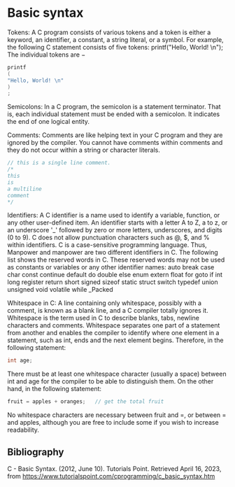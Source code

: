 # Basic syntax

Tokens: A C program consists of various tokens and a token is either a keyword, an identifier, a constant, a string literal, or a symbol. For example, the following C statement consists of five tokens:
printf("Hello, World! \n");
The individual tokens are −

```c
printf
(
"Hello, World! \n"
)
;
```

Semicolons: In a C program, the semicolon is a statement terminator. That is, each individual statement must be ended with a semicolon. It indicates the end of one logical entity. 

Comments: Comments are like helping text in your C program and they are ignored by the compiler. You cannot have comments within comments and they do not occur within a string or character literals.

```c
// this is a single line comment.
/*
this
is
a multiline
comment
*/
```

Identifiers: A C identifier is a name used to identify a variable, function, or any other user-defined item. An identifier starts with a letter A to Z, a to z, or an underscore '_' followed by zero or more letters, underscores, and digits (0 to 9). C does not allow punctuation characters such as @, $, and % within identifiers. C is a case-sensitive programming language. Thus, Manpower and manpower are two different identifiers in C. The following list shows the reserved words in C. These reserved words may not be used as constants or variables or any other identifier names:
    auto
    break
    case
    char
    const
    continue
    default
    do 
    double
    else
    enum
    extern
    float
    for
    goto
    if
    int
    long
    register
    return
    short
    signed
    sizeof
    static
    struct
    switch
    typedef
    union
    unsigned
    void
    volatile
    while
    _Packed

Whitespace in C: A line containing only whitespace, possibly with a comment, is known as a blank line, and a C compiler totally ignores it. Whitespace is the term used in C to describe blanks, tabs, newline characters and comments. Whitespace separates one part of a statement from another and enables the compiler to identify where one element in a statement, such as int, ends and the next element begins. Therefore, in the following statement:
```c
int age;
```

There must be at least one whitespace character (usually a space) between int and age for the compiler to be able to distinguish them. On the other hand, in the following statement:
```c
fruit = apples + oranges;   // get the total fruit
```

No whitespace characters are necessary between fruit and =, or between = and apples, although you are free to include some if you wish to increase readability.

## Bibliography

C - Basic Syntax. (2012, June 10). Tutorials Point. Retrieved April 16, 2023, from https://www.tutorialspoint.com/cprogramming/c_basic_syntax.htm